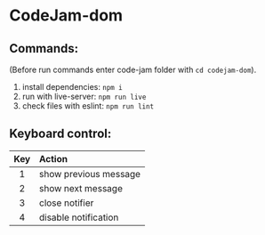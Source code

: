 # CodeJam-dom

## Commands:

(Before run commands enter code-jam folder with `cd codejam-dom`).

1. install dependencies: `npm i`
2. run with live-server: `npm run live`
3. check files with eslint: `npm run lint`

## Keyboard control:
| Key           |     Action            |
|:-------------:|:----------------------|
| 1             | show previous message |
| 2             | show next message     |
| 3             | close notifier        |
| 4             | disable notification  |
